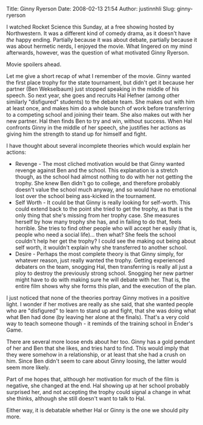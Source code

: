 Title: Ginny Ryerson
Date: 2008-02-13 21:54
Author: justinnhli
Slug: ginny-ryerson

I watched Rocket Science this Sunday, at a free showing hosted by
Northwestern. It was a different kind of comedy drama, as it doesn't
have <span style="font-style:italic;">the</span> happy ending. Partially
because it was about debate, partially because it was about hermetic
nerds, I enjoyed the movie. What lingered on my mind afterwards,
however, was the question of what motivated Ginny Ryerson.

Movie spoilers ahead.

Let me give a short recap of what I remember of the movie. Ginny wanted
the first place trophy for the state tournament, but didn't get it
because her partner (Ben Wekselbaum) just stopped speaking in the middle
of his speech. So next year, she goes and recruits Hal Hefner (among
other similarly "disfigured" students) to the debate team. She makes out
with him at least once, and makes him do a whole bunch of work before
transferring to a competing school and joining their team. She also
makes out with her new partner. Hal then finds Ben to try and win,
without success. When Hal confronts Ginny in the middle of her speech,
she justifies her actions as giving him the strength to stand up for
himself and fight.

I have thought about several incomplete theories which would explain her
actions:

-   Revenge - The most cliched motivation would be that Ginny wanted
    revenge against Ben and the school. This explanation is a stretch
    though, as the school had almost nothing to do with her not getting
    the trophy. She knew Ben didn't go to college, and therefore
    probably doesn't value the school much anyway, and so would have no
    emotional lost over the school being ass-kicked in the tournament.
-   Self Worth - It could be that Ginny is really looking for
    self-worth. This could extend back to the point she tried to get the
    trophy, as that is the only thing that she's missing from her trophy
    case. She measures herself by how many trophy she has, and in
    failing to do that, feels horrible. She tries to find other people
    who will accept her easily (that is, people who need a social
    life)... then what? She feels the school couldn't help her get the
    trophy? I could see the making out being about self worth, it
    wouldn't explain why she transferred to another school.
-   Desire - Perhaps the most complete theory is that Ginny simply, for
    whatever reason, just really wanted the trophy. Getting experienced
    debaters on the team, snogging Hal, then transferring is really all
    just a ploy to destroy the previously strong school. Snogging her
    new partner might have to do with making sure he will debate with
    her. That is, the entire film shows why she forms this plan, and the
    execution of the plan.

I just noticed that none of the theories portray Ginny motives in a
positive light. I wonder if her motives are really as she said, that she
wanted people who are "disfigured" to learn to stand up and fight, that
she was doing what what Ben had done (by leaving her alone at the
finals). That's a very cold way to teach someone though - it reminds of
the training school in Ender's Game.

There are several more loose ends about her too. Ginny has a gold
pendant of her and Ben that she likes, and tries hard to find. This
would imply that they were somehow in a relationship, or at least that
she had a crush on him. Since Ben didn't seem to care about Ginny
loosing, the latter would seem more likely.

Part of me hopes that, although her motivation for much of the film is
negative, she changed at the end. Hal showing up at her school probably
surprised her, and not accepting the trophy could signal a change in
what she thinks, although she still doesn't want to talk to Hal.

Either way, it is debatable whether Hal or Ginny is the one we should
pity more.

